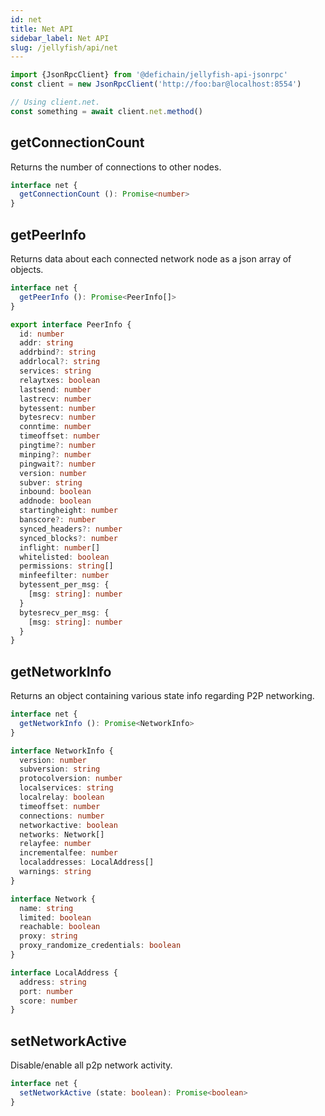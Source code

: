 ```yaml
---
id: net
title: Net API
sidebar_label: Net API
slug: /jellyfish/api/net
---
```


```js
import {JsonRpcClient} from '@defichain/jellyfish-api-jsonrpc'
const client = new JsonRpcClient('http://foo:bar@localhost:8554')

// Using client.net.
const something = await client.net.method()
```

## getConnectionCount

Returns the number of connections to other nodes.

```ts title="client.net.getConnectionCount()"
interface net {
  getConnectionCount (): Promise<number>
}
```

## getPeerInfo

Returns data about each connected network node as a json array of objects.

```ts title="client.net.getPeerInfo()"
interface net {
  getPeerInfo (): Promise<PeerInfo[]>
}

export interface PeerInfo {
  id: number
  addr: string
  addrbind?: string
  addrlocal?: string
  services: string
  relaytxes: boolean
  lastsend: number
  lastrecv: number
  bytessent: number
  bytesrecv: number
  conntime: number
  timeoffset: number
  pingtime?: number
  minping?: number
  pingwait?: number
  version: number
  subver: string
  inbound: boolean
  addnode: boolean
  startingheight: number
  banscore?: number
  synced_headers?: number
  synced_blocks?: number
  inflight: number[]
  whitelisted: boolean
  permissions: string[]
  minfeefilter: number
  bytessent_per_msg: {
    [msg: string]: number
  }
  bytesrecv_per_msg: {
    [msg: string]: number
  }
}
```

## getNetworkInfo

Returns an object containing various state info regarding P2P networking.

```ts title="client.net.getNetworkInfo()"
interface net {
  getNetworkInfo (): Promise<NetworkInfo>
}

interface NetworkInfo {
  version: number
  subversion: string
  protocolversion: number
  localservices: string
  localrelay: boolean
  timeoffset: number
  connections: number
  networkactive: boolean
  networks: Network[]
  relayfee: number
  incrementalfee: number
  localaddresses: LocalAddress[]
  warnings: string
}

interface Network {
  name: string
  limited: boolean
  reachable: boolean
  proxy: string
  proxy_randomize_credentials: boolean
}

interface LocalAddress {
  address: string
  port: number
  score: number
}
```

## setNetworkActive

Disable/enable all p2p network activity.

```ts title="client.net.setNetworkActive()"
interface net {
  setNetworkActive (state: boolean): Promise<boolean>
}
```

